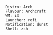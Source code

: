     Distro: Arch  
    Flavour: Archcraft  
    WM: i3  
    Launcher: rofi  
    Notification: dunst  
    Shell: zsh  
